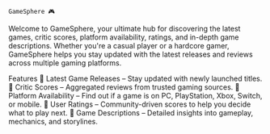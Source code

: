                                                                            GameSphere 🎮
Welcome to GameSphere, your ultimate hub for discovering the latest games, critic scores, platform availability, ratings, and in-depth game descriptions. Whether you're a casual player or a hardcore gamer, GameSphere helps you stay updated with the latest releases and reviews across multiple gaming platforms.

Features
🔹 Latest Game Releases – Stay updated with newly launched titles. 🔹 Critic Scores – Aggregated reviews from trusted gaming sources. 🔹 Platform Availability – Find out if a game is on PC, PlayStation, Xbox, Switch, or mobile. 🔹 User Ratings – Community-driven scores to help you decide what to play next. 🔹 Game Descriptions – Detailed insights into gameplay, mechanics, and storylines.
